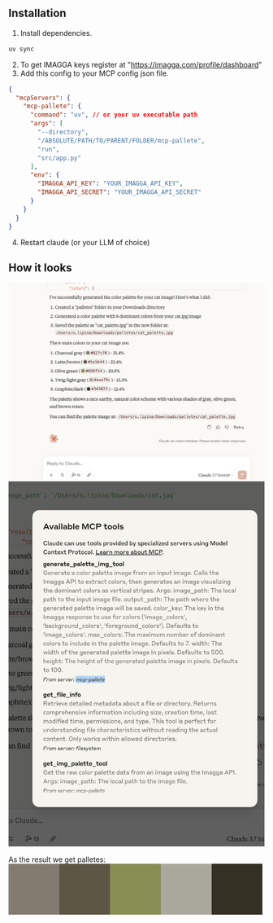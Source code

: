 

## Installation
1. Install dependencies.
```bash
uv sync
```
2. To get IMAGGA keys register at "https://imagga.com/profile/dashboard"
3. Add this config to your MCP config json file.
```json
{
  "mcpServers": {
    "mcp-pallete": {
      "command": "uv", // or your uv executable path
      "args": [
        "--directory",
        "/ABSOLUTE/PATH/TO/PARENT/FOLDER/mcp-pallete",
        "run",
        "src/app.py"
      ],
      "env": {
        "IMAGGA_API_KEY": "YOUR_IMAGGA_API_KEY",
        "IMAGGA_API_SECRET": "YOUR_IMAGGA_API_SECRET"
      }
    }
  }
}
```
4. Restart claude (or your LLM of choice)

## How it looks
![Claude using my tools](./mcp1.png)
![Tools in claude toolkit](./mcp2.png)

As the result we get palletes:
![Pallete](./cat_palette.jpg)




